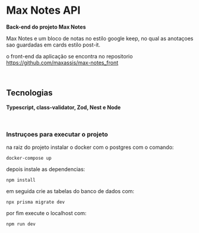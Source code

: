 # Max Notes API

**Back-end do projeto Max Notes**

Max Notes e um bloco de notas no estilo google keep, no qual as anotaçoes sao guardadas em cards estilo post-it.

o front-end da aplicação se encontra no repositorio 
https://github.com/maxassis/max-notes_front

<br>

## Tecnologias

**Typescript, class-validator, Zod, Nest e Node**

<br>

### Instruçoes para executar o projeto

na raiz do projeto instalar o docker com o postgres com o comando:
```
docker-compose up
```

depois instale as dependencias: 
```
npm install
```


em seguida crie as tabelas do banco de dados com:
```
npx prisma migrate dev
```
por fim execute o localhost com:
```
npm run dev
```

